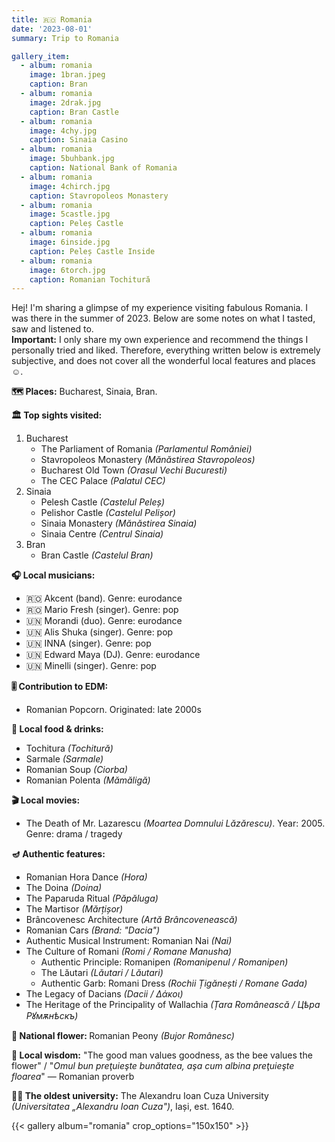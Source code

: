 ```yaml
---
title: 🇷🇴 Romania
date: '2023-08-01'
summary: Trip to Romania

gallery_item:
  - album: romania
    image: 1bran.jpeg
    caption: Bran
  - album: romania
    image: 2drak.jpg
    caption: Bran Castle
  - album: romania
    image: 4chy.jpg
    caption: Sinaia Casino
  - album: romania
    image: 5buhbank.jpg
    caption: National Bank of Romania 
  - album: romania
    image: 4chirch.jpg
    caption: Stavropoleos Monastery
  - album: romania
    image: 5castle.jpg
    caption: Peleș Castle
  - album: romania
    image: 6inside.jpg
    caption: Peleș Castle Inside
  - album: romania
    image: 6torch.jpg
    caption: Romanian Tochitură
---
```

Hej! I'm sharing a glimpse of my experience visiting fabulous Romania. I was there in the summer of 2023. Below are some notes on what I tasted, saw and listened to.<br>
<b>Important:</b> I only share my own experience and recommend the things I personally tried and liked. Therefore, everything written below is extremely subjective, and does not cover all the wonderful local features and places ☺️.

<b>🗺 Places:</b> Bucharest, Sinaia, Bran. <br>

<b>🏛 Top sights visited: </b>
1. Bucharest
    - The Parliament of Romania <i>(Parlamentul României)</i>
    - Stavropoleos Monastery <i>(Mănăstirea Stavropoleos)</i>
    - Bucharest Old Town <i>(Orasul Vechi Bucuresti)</i>
    - The CEC Palace <i>(Palatul CEC)</i>
2. Sinaia
    - Pelesh Castle <i>(Castelul Peleș)</i>
    - Pelishor Castle <i>(Castelul Pelișor)</i>
    - Sinaia Monastery <i>(Mănăstirea Sinaia)</i>
    - Sinaia Centre <i>(Centrul Sinaia)</i>
3. Bran
    - Bran Castle <i>(Castelul Bran)</i>


<b>🎧 Local musicians: </b>
- 🇷🇴 Akcent (band). Genre: eurodance
- 🇷🇴 Mario Fresh (singer). Genre: pop
- 🇺🇳 Morandi (duo). Genre: eurodance
- 🇺🇳 Alis Shuka (singer). Genre: pop
- 🇺🇳 INNA (singer). Genre: pop
- 🇺🇳 Edward Maya (DJ). Genre: eurodance
- 🇺🇳 Minelli (singer). Genre: pop

<b>🎚️ Contribution to EDM: </b>
- Romanian Popcorn. Originated: late 2000s


<b>🥘 Local food & drinks: </b>
- Tochitura <i>(Tochitură)</i>
- Sarmale <i>(Sarmale)</i>
- Romanian Soup <i>(Ciorba)</i>
- Romanian Polenta <i>(Mămăligă)</i>

<b>🎬 Local movies:</b>
- The Death of Mr. Lazarescu <i>(Moartea Domnului Lăzărescu)</i>. Year: 2005. Genre: drama / tragedy


<b>🪔 Authentic features:</b>
- Romanian Hora Dance <i>(Hora)</i>
- The Doina <i>(Doina)</i>
- The Paparuda Ritual <i>(Păpăluga)</i> 
- The Martisor <i>(Mărțișor)</i> 
- Brâncovenesc Architecture <i>(Artă Brâncovenească)</i> 
- Romanian Cars <i>(Brand: "Dacia")</i>
- Authentic Musical Instrument: Romanian Nai <i>(Nai)</i> 
- The Culture of Romani <i>(Romi / Romane Manusha)</i>
  - Authentic Principle: Romanipen <i>(Romanipenul / Romanipen)</i>
  - The Lăutari <i>(Lăutari / Lăutari)</i> 
  - Authentic Garb: Romani Dress <i>(Rochii Țigănești / Romane Gada)</i> 
- The Legacy of Dacians <i>(Dacii / Δάκοι)</i>
- The Heritage of the Principality of Wallachia <i>(Țara Românească / Цѣра Рꙋмѫнѣскъ)</i>


<b>💐 National flower: </b> Romanian Peony <i>(Bujor Românesc)</i>


<b>🦉 Local wisdom:</b> "The good man values goodness, as the bee values the flower" / "<i>Omul bun preţuieşte bunătatea, aşa cum albina preţuieşte floarea</i>" — Romanian proverb


<b>👨‍🎓 The oldest university:</b> The Alexandru Ioan Cuza University <i>(Universitatea „Alexandru Ioan Cuza")</i>, Iași, est. 1640. 


{{< gallery album="romania" crop_options="150x150" >}}
   